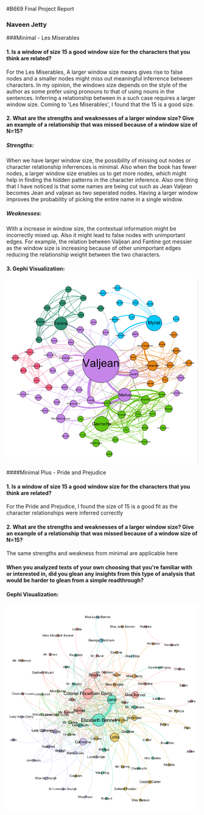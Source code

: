 #B669 Final Project Report
### Naveen Jetty

###Minimal - Les Miserables

#### 1. Is a window of size 15 a good window size for the characters that you think are related?
For the Les Miserables, A larger window size means gives rise to false nodes and a smaller nodes might miss out meaningful inferrence between characters. In my opinion, the windows size depends on the style of the author as some prefer using pronouns to that of using nouns in the sentences. Inferring a relationship between in a such case requires a larger window size. Coming to 'Les Miserables', I found that the 15 is a good size.


#### 2. What are the strengths and weaknesses of a larger window size? Give an example of a relationship that was missed because of a window size of N=15?
##### Strengths: 
When we have larger window size, the possibility of missing out nodes or character relationship inferrences is minimal. Also when the book has fewer nodes, a larger window size enables us to get more nodes, which might help in finding the hidden patterns in the character inference. Also one thing that I have noticed is that some names are being cut such as Jean Valjean becomes Jean and valjean as two seperated nodes. Having a larger window improves the probability of picking the entire name in a single window.

##### Weaknesses: 
With a increase in window size, the contextual information might be incorrectly mixed up. Also it might lead to false nodes with unimportant edges. For example, the relation between Valjean and Fantine got messier as the window size is increasing because of other unimportant edges reducing the relationship weight between the two characters.

#### 3. Gephi Visualization:
![Les Miserables](https://github.com/njetty/B669-Final-Project/blob/master/les.png)

####Minimal Plus - Pride and Prejudice
#### 1. Is a window of size 15 a good window size for the characters that you think are related?
For the Pride and Prejudice, I found the size of 15 is a good fit as the character relationships were inferred correctly

#### 2. What are the strengths and weaknesses of a larger window size? Give an example of a relationship that was missed because of a window size of N=15?
The same strengths and weakness from minimal are applicable here

#### When you analyzed texts of your own choosing that you're familiar with or interested in, did you glean any insights from this type of analysis that would be harder to glean from a simple readthrough?

#### Gephi Visualization:
![Pride and Prejudice](https://github.com/njetty/B669-Final-Project/blob/master/pnp.png)




